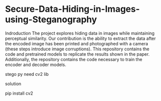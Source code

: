 # Secure-Data-Hiding-in-Images-using-Steganography
Indroduction
The project explores hiding data in images while maintaining perceptual similarity. Our contribution is the ability to extract the data after the encoded image has been printed and photographed with a camera (these steps introduce image corruptions). This repository contains the code and pretrained models to replicate the results shown in the paper. Additionally, the repository contains the code necessary to train the encoder and decoder models.


stego py need cv2 lib

solution

pip install cv2
